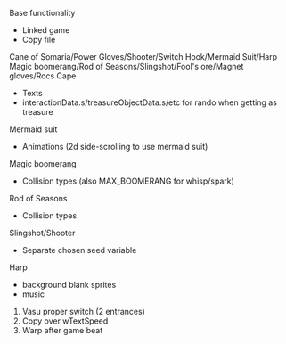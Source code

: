 Base functionality
* Linked game
* Copy file

Cane of Somaria/Power Gloves/Shooter/Switch Hook/Mermaid Suit/Harp
Magic boomerang/Rod of Seasons/Slingshot/Fool's ore/Magnet gloves/Rocs Cape
* Texts
* interactionData.s/treasureObjectData.s/etc for rando when getting as treasure

Mermaid suit
* Animations (2d side-scrolling to use mermaid suit)

Magic boomerang
* Collision types (also MAX_BOOMERANG for whisp/spark)

Rod of Seasons
* Collision types

Slingshot/Shooter
* Separate chosen seed variable

Harp
* background blank sprites
* music

1. Vasu proper switch (2 entrances)
2. Copy over wTextSpeed
3. Warp after game beat